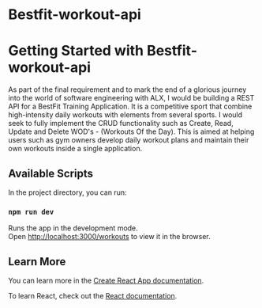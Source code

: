 # Bestfit-workout-api

# Getting Started with Bestfit-workout-api

As part of the final requirement and to mark the end of a glorious journey into the world of software engineering with ALX, I would be building a REST API for a BestFit Training Application. It is a competitive sport that combine high-intensity daily workouts with elements from several sports. I would seek to fully implement the CRUD functionality such as Create, Read, Update and Delete WOD's - (Workouts Of the Day). This is aimed at helping users such as gym owners develop daily workout plans and maintain their own workouts inside a single application.

## Available Scripts

In the project directory, you can run:

### `npm run dev`

Runs the app in the development mode.\
Open [http://localhost:3000/workouts](http://localhost:3000/workouts) to view it in the browser.

## Learn More

You can learn more in the [Create React App documentation](https://facebook.github.io/create-react-app/docs/getting-started).

To learn React, check out the [React documentation](https://reactjs.org/).

